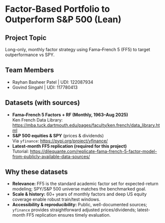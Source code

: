 # Factor-Based Portfolio to Outperform S&P 500 (Lean)

## Project Topic
Long-only, monthly factor strategy using Fama–French 5 (FF5) to target outperformance vs SPY.

## Team Members
- Rayhan Basheer Patel		| UDI: 122087934
- Govind Singahl		    	| UDI: 117780413
<!-- - Chaithanya Sai Musalreddy	| UDI: 122257672 -->

## Datasets (with sources)
- **Fama–French 5 Factors + RF (Monthly, 1963–Aug 2025)**  
  Ken French Data Library: https://mba.tuck.dartmouth.edu/pages/faculty/ken.french/data_library.html
- **S&P 500 equities & SPY** (prices & dividends)  
  Via `yfinance`: https://pypi.org/project/yfinance/
- **Latest-month FF5 replication (required for this project)**  
  Tutorial: https://dilequante.com/replicate-fama-french-5-factor-model-from-publicly-available-data-sources/

## Why these datasets
- **Relevance:** FF5 is the standard academic factor set for expected-return modeling; SPY/S&P 500 universe matches the benchmarked goal.
- **Scale & history:** 60+ years of monthly factors and deep US equity coverage enable robust train/test windows.
- **Accessibility & reproducibility:** Public, well-documented sources; `yfinance` provides straightforward adjusted prices/dividends; latest-month FF5 replication ensures timely evaluation.

